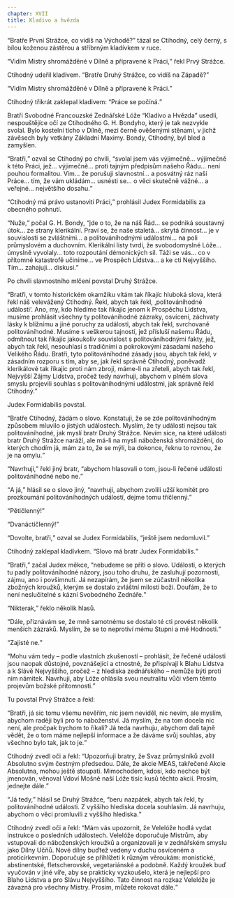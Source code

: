 ```yaml
---
chapter: XVII
title: Kladivo a hvězda
---
```


<q>Bratře První Strážce, co vidíš na Východě?</q>
tázal se
Ctihodný, celý černý, s bílou koženou zástěrou a stříbrným kladívkem v ruce.

<q>Vidím Mistry shromážděné v Dílně a připravené k Práci,</q> řekl
Prvý Strážce.

Ctihodný udeřil kladivem.
<q>Bratře Druhý Strážce, co vidíš na Západě?</q>

<q>Vidím Mistry shromážděné v Dílně a připravené k Práci.</q>

Ctihodný třikrát zaklepal kladivem:
<q>Práce se počíná.</q>

Bratři Svobodné Francouzské Zednářské Lóže
<q>Kladivo a Hvězda</q>
usedli, nespouštějíce očí ze Ctihodného G. H. Bondyho, který je tak nezvykle svolal.
Bylo kostelní ticho v Dílně, mezi černě ověšenými stěnami, v jichž závěsech byly vetkány Základní Maximy.
Bondy, Ctihodný, byl bled a zamyšlen.

<q>Bratři,</q> ozval se Ctihodný po chvíli, <q>svolal jsem vás výjimečně… výjimečně k této Práci, jež… výjimečně… proti tajným předpisům našeho
Řádu… není pouhou formalitou.
Vím… že porušuji slavnostní… a posvátný ráz naší
Práce… tím, že vám ukládám… usnésti se… o věci skutečně vážné… a veřejné…
největšího dosahu.</q>

<q>Ctihodný má právo ustanoviti Práci,</q> prohlásil Judex
Formidabilis za obecného pohnutí.

<q>Nuže,</q> počal G. H. Bondy, <q>jde o to, že na náš Řád… se podniká soustavný útok… ze strany klerikální.
Praví se, že naše staletá… skrytá činnost… je v souvislosti se zvláštními… a politováníhodnými událostmi… na poli průmyslovém a duchovním.
Klerikální listy tvrdí, že svobodomyslné Lóže… úmyslně vyvolaly… toto rozpoutání démonických sil.
Táži se vás… co v přítomné katastrofě učiníme… ve Prospěch Lidstva… a ke cti Nejvyššího.
Tím… zahajuji… diskusi.</q>

Po chvíli slavnostního mlčení povstal Druhý Strážce.

<q>Bratři, v tomto historickém okamžiku vítám tak říkajíc hluboká slova, která řekl náš velevážený Ctihodný.
Řekl, abych tak řekl,
,politováníhodné události‘. Ano, my, kdo hledíme tak říkajíc jenom k Prospěchu
Lidstva, musíme prohlásit všechny ty politováníhodné zázraky, osvícení, záchvaty lásky k bližnímu a jiné poruchy za události, abych tak řekl, svrchovaně politováníhodné.
Musíme s veškerou tajností, jež přísluší našemu Řádu, odmítnout tak říkajíc jakoukoliv souvislost s politováníhodnými fakty, jež, abych tak řekl, nesouhlasí s tradičními a pokrokovými zásadami našeho Velikého Řádu.
Bratři, tyto politováníhodné zásady jsou, abych tak řekl, v zásadním rozporu s tím, aby se, jak řekl správně Ctihodný, poněvadž klerikálové tak říkajíc proti nám zbrojí, máme-li na zřeteli, abych tak řekl, Nejvyšší Zájmy Lidstva, pročež tedy navrhuji, abychom v plném slova smyslu projevili souhlas s politováníhodnými událostmi, jak správně řekl Ctihodný.</q>

Judex Formidabilis povstal.

<q>Bratře Ctihodný, žádám o slovo.
Konstatuji, že se zde politováníhodným způsobem mluvilo o jistých událostech.
Myslím, že ty události nejsou tak politováníhodné, jak myslí bratr Druhý Strážce.
Nevím sice, na které události bratr Druhý Strážce naráží, ale má-li na mysli náboženská shromáždění, do kterých chodím já, mám za to, že se mýlí, ba dokonce, řeknu to rovnou, že je na omylu.</q>

<q>Navrhuji,</q> řekl jiný bratr, <q>abychom hlasovali o tom, jsou-li řečené události politováníhodné nebo ne.</q>

<q>A já,</q> hlásil se o slovo jiný, <q>navrhuji, abychom zvolili užší komitét pro prozkoumání politováníhodných událostí, dejme tomu tříčlenný.</q>

<q>Pětičlenný!</q>

<q>Dvanáctičlenný!</q>

<q>Dovolte, bratři,</q> ozval se Judex Formidabilis, <q>ještě jsem nedomluvil.</q>

Ctihodný zaklepal kladívkem.
<q>Slovo má bratr Judex
Formidabilis.</q>

<q>Bratři,</q> začal Judex měkce, <q>nebudeme se příti o slovo.
Události, o kterých tu padly politováníhodné názory, jsou toho druhu, že zasluhují pozornosti, zájmu, ano i povšimnutí.
Já nezapírám, že jsem se zúčastnil několika zbožných kroužků, kterým se dostalo zvláštní milosti boží.
Doufám, že to není neslučitelné s kázní Svobodného Zednáře.</q>

<q>Nikterak,</q> řeklo několik hlasů.

<q>Dále, přiznávám se, že mně samotnému se dostalo té cti provést několik menších zázraků.
Myslím, že se to neprotiví mému Stupni a mé
Hodnosti.</q>

<q>Zajisté ne.</q>

<q>Mohu vám tedy – podle vlastních zkušeností – prohlásit, že řečené události jsou naopak důstojné, povznášející a ctnostné, že přispívají k
Blahu Lidstva a k Slávě Nejvyššího, pročež – z hlediska zednářského – nemůže býti proti nim námitek.
Navrhuji, aby Lóže ohlásila svou neutralitu vůči všem těmto projevům božské přítomnosti.</q>

Tu povstal Prvý Strážce a řekl:

<q>Bratři, já sic tomu všemu nevěřím, nic jsem neviděl, nic nevím, ale myslím, abychom raději byli pro to náboženství.
Já myslím, že na tom docela nic není, ale pročpak bychom to říkali?
Já teda navrhuju, abychom dali tajně vědět, že o tom máme nejlepší informace a že dáváme svůj souhlas, aby všechno bylo tak, jak to je.</q>

Ctihodný zvedl oči a řekl:
<q>Upozorňuji bratry, že Svaz průmyslníků zvolil Absolutno svým čestným předsedou.
Dále, že akcie MEAS, takřečené Akcie Absolutna, mohou ještě stoupati.
Mimochodem, kdosi, kdo nechce být jmenován, věnoval Vdoví Mošně naší Lóže tisíc kusů těchto akcií.
Prosím, jednejte dále.</q>

<q>Já tedy,</q> hlásil se Druhý Strážce, <q>beru nazpátek, abych tak řekl, ty politováníhodné události.
Z vyššího hlediska docela souhlasím.
Já navrhuju, abychom o věci promluvili z vyššího hlediska.</q>

Ctihodný zvedl oči a řekl:
<q>Mám vás upozornit, že Velelóže hodlá vydat instrukce o posledních událostech.
Velelóže doporučuje Mistrům, aby vstupovali do náboženských kroužků a organizovali je v zednářském smyslu jako Dílny Učňů.
Nové dílny buďtež vedeny v duchu osvíceném a proticírkevním.
Doporučuje se přihlížeti k různým věroukám: monistické, abstinentské, fletscherovské, vegetariánské a podobně.
Každý kroužek buď vyučován v jiné víře, aby se prakticky vyzkoušelo, která je nejlepší pro Blaho Lidstva a pro Slávu Nejvyššího.
Tato činnost na rozkaz Velelóže je závazná pro všechny Mistry.
Prosím, můžete rokovat dále.</q>
